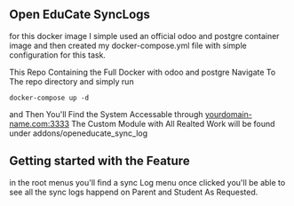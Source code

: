 
Open EduCate SyncLogs
----

for this docker image I simple used an official odoo and postgre container image 
and then created my docker-compose.yml file with simple configuration for this task.

This Repo Containing the Full Docker with odoo and postgre
Navigate To The repo directory and simply run 

    docker-compose up -d

and Then You'll Find the System Accessable through <yourdomain-name.com:3333>
The Custom Module with All Realted Work will be found under addons/openeducate_sync_log

Getting started with the Feature
-------------------------

in the root menus you'll find a sync Log menu once clicked you'll be able to see all the sync logs happend on Parent and Student As Requested.




